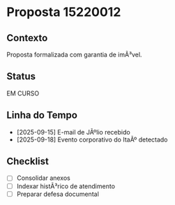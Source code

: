 ﻿# Proposta 15220012

## Contexto
Proposta formalizada com garantia de imÃ³vel.

## Status
EM CURSO

## Linha do Tempo
- [2025-09-15] E-mail de JÃºlio recebido
- [2025-09-18] Evento corporativo do ItaÃº detectado

## Checklist
- [ ] Consolidar anexos
- [ ] Indexar histÃ³rico de atendimento
- [ ] Preparar defesa documental
